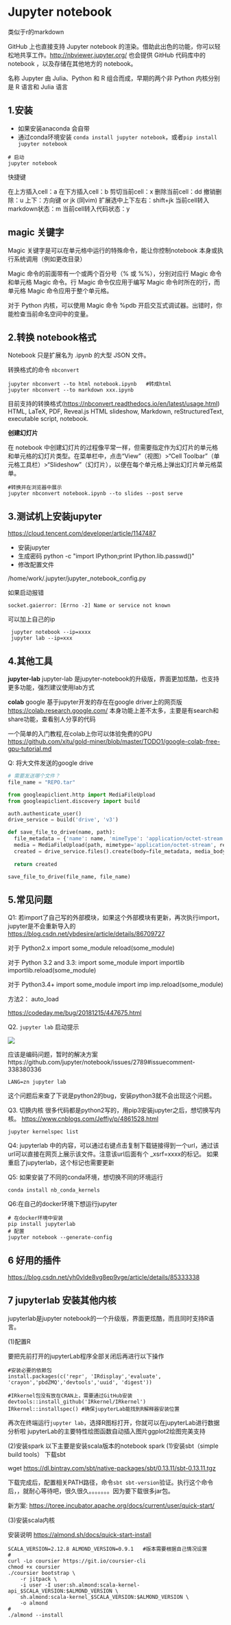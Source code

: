 # Jupyter notebook

类似于r的markdown

GitHub 上也直接支持 Jupyter notebook 的渲染。借助此出色的功能，你可以轻松地共享工作。http://nbviewer.jupyter.org/ 也会提供 GitHub 代码库中的 notebook ，以及存储在其他地方的 notebook。

名称 Jupyter 由 Julia、Python 和 R 组合而成，早期的两个非 Python 内核分别是 R 语言和 Julia 语言

## 1.安装

* 如果安装anaconda 会自带
* 通过conda环境安装 `conda install jupyter notebook`，或者`pip install jupyter notebook`


```
# 启动
jupyter notebook
```
快捷键

在上方插入cell：a
在下方插入cell：b
剪切当前cell：x
删除当前cell：dd
撤销删除：u
上下：方向键 or jk (同vim)
扩展选中上下左右：shift+jk
当前cell转入markdown状态：m
当前cell转入代码状态：y





## magic 关键字

Magic 关键字是可以在单元格中运行的特殊命令，能让你控制notebook 本身或执行系统调用（例如更改目录）

Magic 命令的前面带有一个或两个百分号（% 或 %%），分别对应行 Magic 命令和单元格 Magic 命令。行 Magic 命令仅应用于编写 Magic 命令时所在的行，而单元格 Magic 命令应用于整个单元格。


对于 Python 内核，可以使用 Magic 命令 %pdb 开启交互式调试器。出错时，你能检查当前命名空间中的变量。

## 2.转换 notebook格式
Notebook 只是扩展名为 .ipynb 的大型 JSON 文件。

转换格式的命令 `nbconvert`

```
jupyter nbconvert --to html notebook.ipynb   #转成html
jupyter nbconvert --to markdown xxx.ipynb 
```
目前支持的转换格式(https://nbconvert.readthedocs.io/en/latest/usage.html)
HTML,
LaTeX,
PDF,
Reveal.js HTML slideshow,
Markdown,
reStructuredText,
executable script,
notebook.


**创建幻灯片**

在 notebook 中创建幻灯片的过程像平常一样，但需要指定作为幻灯片的单元格和单元格的幻灯片类型。在菜单栏中，点击“View”（视图）>“Cell Toolbar”（单元格工具栏）>“Slideshow”（幻灯片），以便在每个单元格上弹出幻灯片单元格菜单。

```
#转换并在浏览器中展示
jupyter nbconvert notebook.ipynb --to slides --post serve
```


## 3.测试机上安装jupyter

https://cloud.tencent.com/developer/article/1147487

* 安装jupyter
* 生成密码 python -c "import IPython;print IPython.lib.passwd()"
* 修改配置文件 

/home/work/.jupyter/jupyter_notebook_config.py

如果启动报错

```
socket.gaierror: [Errno -2] Name or service not known
```

可以加上自己的ip

```
 jupyter notebook --ip=xxxx
 jupyter lab --ip=xxx
```



## 4.其他工具

**jupyter-lab**
jupyter-lab 是jupyter-notebook的升级版，界面更加炫酷，也支持更多功能，强烈建议使用lab方式

**colab**
google 基于jupyter开发的存在在google driver上的网页版
https://colab.research.google.com/
本身功能上差不太多，主要是有search和share功能，查看别人分享的代码

一个简单的入门教程,在colab上你可以体验免费的GPU
https://github.com/xitu/gold-miner/blob/master/TODO1/google-colab-free-gpu-tutorial.md

Q: 将大文件发送的google drive
```python
# 需要发送哪个文件？
file_name = "REPO.tar"

from googleapiclient.http import MediaFileUpload
from googleapiclient.discovery import build

auth.authenticate_user()
drive_service = build('drive', 'v3')

def save_file_to_drive(name, path):
  file_metadata = {'name': name, 'mimeType': 'application/octet-stream'}
  media = MediaFileUpload(path, mimetype='application/octet-stream', resumable=True)
  created = drive_service.files().create(body=file_metadata, media_body=media, fields='id').execute()
  
  return created

save_file_to_drive(file_name, file_name)
```







## 5.常见问题

Q1: 若import了自己写的外部模块，如果这个外部模块有更新，再次执行import，jupyter是不会重新导入的
https://blog.csdn.net/ybdesire/article/details/86709727

对于 Python2.x
import some_module
reload(some_module)

对于 Python 3.2 and 3.3:
import some_module
import importlib
importlib.reload(some_module)

对于 Python3.4+
import some_module
import imp
imp.reload(some_module)



方法2：
auto_load

https://codeday.me/bug/20181215/447675.html


Q2. `jupyter lab` 启动提示

![](media/15637037680349/15665439689997.jpg)

应该是编码问题，暂时的解决方案https://github.com/jupyter/notebook/issues/2789#issuecomment-338380336

`LANG=zn jupyter lab`

这个问题后来查了下说是python2的bug，安装python3就不会出现这个问题。

Q3. 切换内核
很多代码都是python2写的，用pip3安装jupyter之后，想切换写内核。
https://www.cnblogs.com/Jeffiy/p/4861528.html

```
jupyter kernelspec list
```

Q4: jupyterlab 中的内容，可以通过右键点击复制下载链接得到一个url，通过该url可以直接在网页上展示该文件。注意该url后面有个 _xsrf=xxxx的标记。
如果重启了jupyterlab，这个标记也需要更新


Q5: 如果安装了不同的conda环境，想切换不同的环境运行
```
conda install nb_conda_kernels
```

Q6:在自己的docker环境下想运行jupyter

```
# 在docker环境中安装
pip install jupyterlab
# 配置
jupyter notebook --generate-config
```


## 6 好用的插件

https://blog.csdn.net/yh0vlde8vg8ep9vge/article/details/85333338


## 7 jupyterlab 安装其他内核

jupyterlab是jupyter notebook的一个升级版，界面更炫酷，而且同时支持R语言。

(1)配置R

要把先前打开的jupyterLab程序全部关闭后再进行以下操作
```
#安装必要的依赖包
install.packages(c('repr', 'IRdisplay','evaluate', 'crayon','pbdZMQ','devtools','uuid', 'digest'))
```

```
#IRkernel包没有放在CRAN上，需要通过GitHub安装
devtools::install_github('IRkernel/IRkernel')
IRkernel::installspec() #确保jupyterLab能找到R解释器安装位置
```
再次在终端运行`jupyter lab`，选择R图标打开，你就可以在jupyterLab进行数据分析啦
jupyterLab的主要特性绘图函数自动插入图片ggplot2绘图完美支持

(2)安装spark
以下主要是安装scala版本的notebook spark
(1)安装sbt（simple build tools）
下载sbt

wget https://dl.bintray.com/sbt/native-packages/sbt/0.13.11/sbt-0.13.11.tgz

下载完成后，配置相关PATH路径，命令`sbt sbt-version`验证。执行这个命令后，，就耐心等待吧，很久很久。。。。。。。因为要下载很多jar包。

新方案: https://toree.incubator.apache.org/docs/current/user/quick-start/

(3)安装scala内核

安装说明
https://almond.sh/docs/quick-start-install

```
SCALA_VERSION=2.12.8 ALMOND_VERSION=0.9.1   #版本需要根据自己情况设置
#
curl -Lo coursier https://git.io/coursier-cli
chmod +x coursier
./coursier bootstrap \
    -r jitpack \
    -i user -I user:sh.almond:scala-kernel-api_$SCALA_VERSION:$ALMOND_VERSION \
    sh.almond:scala-kernel_$SCALA_VERSION:$ALMOND_VERSION \
    -o almond
#
./almond --install
```


